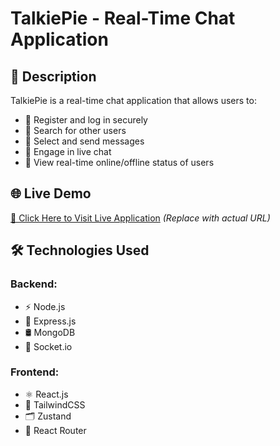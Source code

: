 # TalkiePie - Real-Time Chat Application

## 📌 Description

TalkiePie is a real-time chat application that allows users to:

- 🔹 Register and log in securely
- 🔹 Search for other users
- 🔹 Select and send messages
- 🔹 Engage in live chat
- 🔹 View real-time online/offline status of users

## 🌐 Live Demo

[🚀 Click Here to Visit Live Application](#) _(Replace with actual URL)_

## 🛠 Technologies Used

### Backend:

- ⚡ Node.js
- 🚀 Express.js
- 🛢 MongoDB
- 📡 Socket.io

### Frontend:

- ⚛ React.js
- 🎨 TailwindCSS
- 🗂 Zustand
- 🔀 React Router
